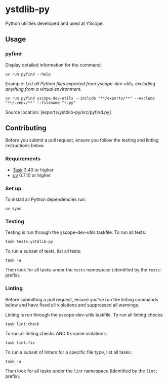 # ystdlib-py

Python utilities developed and used at YScope.

## Usage

### pyfind

Display detailed information for the command:

```shell
uv run pyfind --help
```

Example: *List all Python files exported from yscope-dev-utils, excluding anything from a virtual
environment.*

```shell
uv run pyfind yscope-dev-utils --include "**/exports/**" --exclude "**/.venv/**" --filename "*.py"
```

Source location: [exports/ystdlib-py/src/pyfind.py]

## Contributing

Before you submit a pull request, ensure you follow the testing and linting instructions below.

### Requirements

* [Task] 3.40 or higher
* [uv] 0.7.10 or higher

### Set up

To install all Python dependencies run:

```shell
uv sync
```

### Testing

Testing is run through the yscope-dev-utils taskfile. To run all tests:

```shell
task tests:ystdlib-py
```

To run a subset of tests, list all tests:

```shell
task -a
```

Then look for all tasks under the `tests` namespace (identified by the `tests:` prefix).

### Linting

Before submitting a pull request, ensure you've run the linting commands below and have fixed all
violations and suppressed all warnings.

Linting is run through the yscope-dev-utils taskfile. To run all linting checks:

```shell
task lint:check
```

To run all linting checks AND fix some violations:

```shell
task lint:fix
```

To run a subset of linters for a specific file type, list all tasks:

```shell
task -a
```

Then look for all tasks under the `lint` namespace (identified by the `lint:` prefix).

[Task]: https://taskfile.dev
[uv]: https://docs.astral.sh/uv
